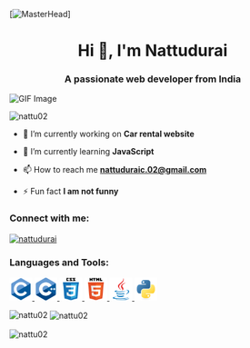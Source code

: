 
[![MasterHead](https://img.freepik.com/free-vector/top-view-dark-laptop-background-template_52683-7081.jpg?size=626&ext=jpg&ga=GA1.2.1589847984.1688532929&semt=ais)]
<h1 align="center">Hi 👋, I'm Nattudurai</h1>
<h3 align="center">A passionate web developer from India</h3>
<img src="https://media1.giphy.com/media/qgQUggAC3Pfv687qPC/giphy.gif?cid=ecf05e47x37ja7b129kusm57w0ygizwxah5j5lhg2i4k78b5&ep=v1_gifs_search&rid=giphy.gif&ct=g" alt="GIF Image">


<p align="left"> <img src="https://komarev.com/ghpvc/?username=nattu02&label=Profile%20views&color=0e75b6&style=flat" alt="nattu02" /> </p>

- 🔭 I’m currently working on **Car rental website**

- 🌱 I’m currently learning **JavaScript**

- 📫 How to reach me **nattuduraic.02@gmail.com**

- ⚡ Fun fact **I am not funny**

<h3 align="left">Connect with me:</h3>
<p align="left">
<a href="https://linkedin.com/in/nattudurai" target="blank"><img align="center" src="https://raw.githubusercontent.com/rahuldkjain/github-profile-readme-generator/master/src/images/icons/Social/linked-in-alt.svg" alt="nattudurai" height="30" width="40" /></a>
</p>

<h3 align="left">Languages and Tools:</h3>
<p align="left"> <a href="https://www.cprogramming.com/" target="_blank" rel="noreferrer"> <img src="https://raw.githubusercontent.com/devicons/devicon/master/icons/c/c-original.svg" alt="c" width="40" height="40"/> </a> <a href="https://www.w3schools.com/cpp/" target="_blank" rel="noreferrer"> <img src="https://raw.githubusercontent.com/devicons/devicon/master/icons/cplusplus/cplusplus-original.svg" alt="cplusplus" width="40" height="40"/> </a> <a href="https://www.w3schools.com/css/" target="_blank" rel="noreferrer"> <img src="https://raw.githubusercontent.com/devicons/devicon/master/icons/css3/css3-original-wordmark.svg" alt="css3" width="40" height="40"/> </a> <a href="https://www.w3.org/html/" target="_blank" rel="noreferrer"> <img src="https://raw.githubusercontent.com/devicons/devicon/master/icons/html5/html5-original-wordmark.svg" alt="html5" width="40" height="40"/> </a> <a href="https://www.java.com" target="_blank" rel="noreferrer"> <img src="https://raw.githubusercontent.com/devicons/devicon/master/icons/java/java-original.svg" alt="java" width="40" height="40"/> </a> <a href="https://www.python.org" target="_blank" rel="noreferrer"> <img src="https://raw.githubusercontent.com/devicons/devicon/master/icons/python/python-original.svg" alt="python" width="40" height="40"/> </a> </p>

<p><img align="left" src="https://github-readme-stats.vercel.app/api/top-langs?username=nattu02&show_icons=true&locale=en&layout=compact" alt="nattu02" /></p>

<p>&nbsp;<img align="center" src="https://github-readme-stats.vercel.app/api?username=nattu02&show_icons=true&locale=en" alt="nattu02" /></p>

<p><img align="center" src="https://github-readme-streak-stats.herokuapp.com/?user=nattu02&" alt="nattu02" /></p>
